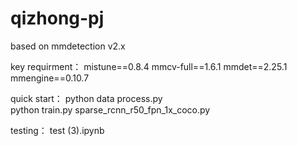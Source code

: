 # qizhong-pj

based on mmdetection v2.x

key requirment：
mistune==0.8.4
mmcv-full==1.6.1
mmdet==2.25.1
mmengine==0.10.7

quick start：
python data process.py   
python train.py sparse_rcnn_r50_fpn_1x_coco.py

testing：
test (3).ipynb



